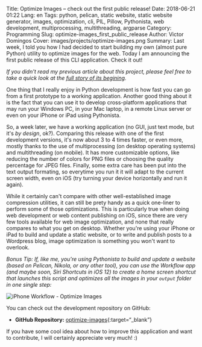 Title: Optimize Images – check out the first public release!
Date: 2018-06-21 01:22
Lang: en
Tags: python, pelican, static website, static website generator, images, optimization, cli, PIL, Pillow, Pythonista, web development, multiprocessing, multithreading, argparse
Category: Programming
Slug: optimize-images_first_public_release
Author: Victor Domingos
Cover: images/projects/optimize-images.png
Summary: Last week, I told you how I had decided to start building my own (almost pure Python) utility to optimize images for the web. Today I am announcing the first public release of this CLI application. Check it out!

*If you didn't read my previous article about this project, please feel free to take a quick look at the [full story of its begining]({filename}/articles/2018/2018-06-15_new_python_project_optimize-images.md).*

One thing that I really enjoy in Python development is how fast you can go from a first prototype to a working application. Another good thing about it is the fact that you can use it to develop cross-platform applications that may run your Windows PC, in your Mac laptop, in a remote Linux server or even on your iPhone or iPad using Pythonista.

So, a week later, we have a working application (no GUI, just text mode, but it's *by design*, ok?). Comparing this release with one of the first development versions, it's now about 3 to 4 times faster, or even more, mostly thanks to the use of multiprocessing (on desktop operating systems) and multithreading (on mobile). It has more customizable options, like reducing the number of colors for PNG files or choosing the quality percentage for JPEG files. Finally, some extra care has been put into the text output formating, so everytime you run it it will adapt to the current screen width, even on iOS (try turning your device horizontally and run it again).

While it certainly can't compare with other well-established image compression utilities, it can still  be prety handy as a quick one-liner to perform some of those optimizations. This is particularly true when doing web development or web content publishing on iOS, since there are very few tools available for web image optimization, and none that really compares to what you get on desktop. Whether you're using your iPhone or iPad to build and update a static website, or to write and publish posts to a Wordpress blog, image optimization is something you won't want to overlook.

*Bonus Tip: If, like me, you're using Pythonista to build and update a website (based on Pelican, Nikola, or any other tool), you can use the Workflow app (and maybe soon, Siri Shortcuts in iOS 12) to create a home screen shortcut that launches this script and optimizes all the images in your `output` folder in one single step:*

![iPhone Workflow - Optimize Images]({static}/images/2018/iPhone-workflow-optimize-images.jpeg)


You can check out the development repository on GitHub:

* **GitHub Repository:**  [optimize-images](https://github.com/victordomingos/optimize-images){:target=“_blank”}

If you have some cool idea about how to improve this application and want to contribute, I will certainly appreciate very much! :)

